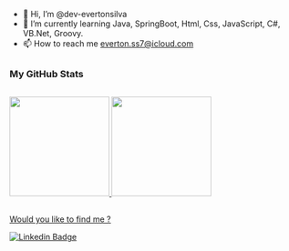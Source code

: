 - 👋 Hi, I’m @dev-evertonsilva
- 🌱 I’m currently learning Java, SpringBoot, Html, Css, JavaScript, C#, VB.Net, Groovy.
- 📫 How to reach me everton.ss7@icloud.com

##
### My GitHub Stats
##
<div>
  <a href="https://github.com/dev-evertonsilva">
  <img height="175em" src="https://github-readme-stats.vercel.app/api?username=dev-evertonsilva&show_icons=true&theme=dark&include_all_commits=true&count_private=true"/>
    
  <img height="175em" src="https://github-readme-stats.vercel.app/api/top-langs/?username=dev-evertonsilva&layout=compact&langs_count=16&theme=dark"/>
</div>
  
  ##
  Would you like to find me ?
  
[![Linkedin Badge](https://img.shields.io/badge/-LinkedIn-blue?style=flat-square&logo=Linkedin&logoColor=white&link=https://www.linkedin.com/in/evlsilva/)](https://www.linkedin.com/in/evlsilva/)
